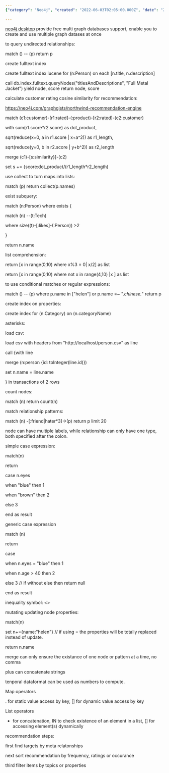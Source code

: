 ```yaml
---
{"category": "Neo4j", "created": "2022-06-03T02:05:00.000Z", "date": "2022-06-03 02:05:00", "description": "This article explains the use of Neo4j for indexing, querying relationships, and creating recommendation systems using customer ratings and cosine similarity calculations. The comments provide code examples, update node properties, and cover static/dynamic value access in maps and lists for sorting and filtering items by topics or properties.", "modified": "2022-08-18T08:03:43.211Z", "tags": ["graph database", "pyjom", "self-learning", "syntax"], "title": "Neo4J Learning Notes"}

---
```


[neo4j desktop](https://neo4j.com/download) provide free multi graph databases support, enable you to create and use multiple graph datases at once

to query undirected relationships:

match () -- (p) return p

create fulltext index

create fulltext index lucene for (n:Person) on each [n.title, n.description]

call db.index.fulltext.queryNodes("titlesAndDescriptions", "Full Metal Jacket") yield node, score return node, score

calculate customer rating cosine similarity for recommendation:

https://neo4j.com/graphgists/northwind-recommendation-engine

match (c1:customer)-[r1:rated]-(:product)-[r2:rated]-(c2:customer)

with sum(r1.score*r2.score) as dot_product,

sqrt(reduce(x=0, a in r1.score | x+a^2)) as r1_length,

sqrt(reduce(y=0, b in r2.score | y+b^2)) as r2_length

merge (c1)-[s:similarity}]-(c2)

set s +=  {score:dot_product/(r1_length*r2_length)

use collect to turn maps into lists:

match (p) return collect(p.names)

exist subquery:

match (n:Person) where exists {

match (n) --(t:Tech)

where size((t)-[:likes]-(:Person)) >2

}

return n.name

list comprehension:

return [x in range(0,10) where x%3 = 0| x/2] as list

return [x in range(0,10) where not x in range(4,10) |x ] as list

to use conditional matches or regular expressions:

match () -- (p) where p.name in ["helen"] or p.name =~ ".*chinese.*" return p

create index on properties:

create index for (n:Category) on (n.categoryName)

asterisks:

load csv:

load csv with headers from "http://localhost/person.csv" as line

call {with line

merge (n:person {id: toInteger(line.id)})

set n.name = line.name

} in transactions of 2 rows

count nodes:

match (n) return count(n)

match relationship patterns:

match (n) -[:friend|hater*3]->(p) return p limit 20

node can have multiple labels, while relationship can only have one type, both specified after the colon.

simple case expression:

match(n)

return

case n.eyes

when "blue" then 1

when "brown" then 2

else 3

end as result

generic case expression

match (n)

return

case

when n.eyes = "blue" then 1

when n.age > 40 then 2

else 3 // if without else then return null

end as result

inequality symbol: <>

mutating updating node properties:

match(n)

set n+={name:"helen"} // if using = the properties will be totally replaced instead of update.

return n.name

merge can only ensure the existance of one node or pattern at a time, no comma

plus can concatenate strings

tenporal dataformat can be used as numbers to compute.

Map operators

. for static value access by key, [] for dynamic value access by key

List operators

+ for concatenation, IN to check existence of an element in a list, [] for accessing element(s) dynamically

recommendation steps:

first find targets by meta relatonships

next sort recommendation by frequency, ratings or occurance

third filter items by topics or properties
